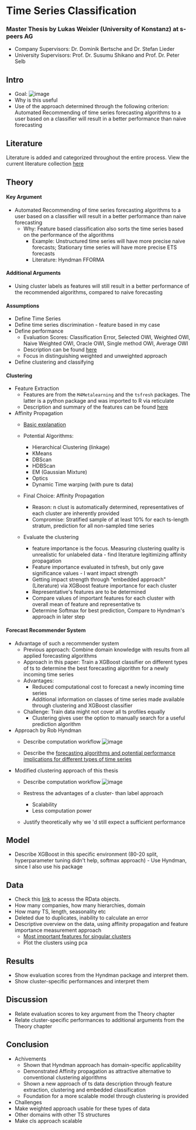 # Time Series Classification
### Master Thesis by Lukas Weixler (University of Konstanz) at s-peers AG 
- Company Supervisors: Dr. Dominik Bertsche and Dr. Stefan Lieder
- University Supervisors: Prof. Dr. Susumu Shikano and Prof. Dr. Peter Selb

## Intro
- Goal: 
![image](https://user-images.githubusercontent.com/81747670/119829875-ff0c5880-befb-11eb-828e-32213fc5d2f0.png)
- Why is this useful
- Use of the approach determined through the following criterion: Automated Recommending of time series forecasting algorithms to a user based on a classifier will result in a better performance than naive forecasting 

## Literature
Literature is added and categorized throughout the entire process. View the current literature collection [here](https://github.com/s-peers/TSClassification/blob/master/theory/literature.MD)

## Theory
#### Key Argument
  - Automated Recommending of time series forecasting algorithms to a user based on a classifier will result in a better performance than naive forecasting
    - Why: Feature based classification also sorts the time series based on the performance of the algorithms
      - Example: Unstructured time series will have more precise naive forecasts; Stationary time series will have more precise ETS forecasts
      - Literature: Hyndman FFORMA
#### Additional Arguments
 - Using cluster labels as features will still result in a better performance of the recommended algorithms, compared to naive forecasting
 

#### Assumptions
  - Define Time Series
  - Define time series discrimination - feature based in my case
  - Define performance
    - Evaluation Scores: Classification Error, Selected OWI, Weighted OWI, Naive Weighted OWI, Oracle OWI, Single method OWI, Average OWI 
    - Description can be found [here](https://github.com/robjhyndman/M4metalearning/blob/master/docs/metalearning_example.md)
    - Focus in distinguishing weighted and unweighted approach
  - Define clustering and classifying



#### Clustering
  - Feature Extraction
    - Features are from the `M4Metalearning` and the `tsfresh` packages. The latter is a python package and was imported to R via reticulate
    - Description and summary of the features can be found [here](https://github.com/s-peers/TSClassification/blob/master/theory/Features.MD)   
  - Affinity Propagation
    - [Basic explanation](https://towardsdatascience.com/unsupervised-machine-learning-affinity-propagation-algorithm-explained-d1fef85f22c8)
    - Potential Algorithms:
      - Hierarchical Clustering (linkage)
      - KMeans
      - DBScan
      - HDBScan
      - EM (Gaussian Mixture)
      - Optics
      - Dynamic Time warping (with pure ts data)

    - Final Choice: Affinity Propagation
      - Reason: n clust is automatically determined, representatives of each cluster are inherently provided
      - Compromise: Stratified sample of at least 10% for each ts-length stratum, prediction for all non-sampled time series
    - Evaluate the clustering 
      - feature importance is the focus. Measuring clustering quality is unrealistic for unlabeled data - find literature legitimizing affinity propagation
      - Feature importance evaluated in tsfresh, but only gave significance values - I want impact strength
      - Getting impact strength through "embedded approach" (Literature) via XGBoost feature importance for each cluster
      - Representative's features are to be determined 
      - Compare values of important features for each cluster with overall mean of feature and representative ts
      - Determine Softmax for best prediction, Compare to Hyndman's approach in later step


#### Forecast Recommender System
  - Advantage of such a recommender system
    - Previous approach: Combine domain knowledge with results from all applied forecasting algorithms
    - Approach in this paper: Train a XGBoost classifier on different types of ts to determine the best forecasting algorithm for a newly incoming time series
    - Advantages: 
      - Reduced computational cost to forecast a newly incoming time series
      - Additional information on classes of time series made available through clustering and XGBoost classifier
    - Challenge: Train data might not cover all ts profiles equally
      - Clustering gives user the option to manually search for a useful prediction algorithm     
  - Approach by Rob Hyndman
    - Describe computation workflow
    ![image](https://user-images.githubusercontent.com/81747670/119799934-d9238b80-bedc-11eb-9fe1-d38ef99b950d.png)

    - Describe the [forecasting algorithms and potential performance implications for different types of time series](https://github.com/s-peers/TSClassification/blob/master/theory/algorithms.md)
  - Modified clustering approach of this thesis 
    - Describe computation workflow
    ![image](https://user-images.githubusercontent.com/81747670/119819330-8ce24680-bef0-11eb-8d61-4b2883d5fbb0.png)

    - Restress the advantages of a cluster- than label approach
      - Scalability
      - Less computation power
    - Justify theoretically why we 'd still expect a sufficient performance



## Model
- Describe XGBoost in this specific environment (80-20 split, hyperparameter tuning didn't help, softmax approach) - Use Hyndman, since I also use his package

## Data
- Check this [link](https://cloud.uni-konstanz.de/index.php/s/STq79pjw9LgiG7z) to acesss the RData objects.
- How many companies, how many hierarchies, domain
- How many TS, length, seasonality etc
- Deleted due to duplicates, inability to calculate an error
- Descriptive overview on the data, using affinity propagation and feature importance measurement approach
  - [Most important features for singular clusters](https://github.com/s-peers/TSClassification/issues/8)
  - Plot the clusters using pca

## Results
- Show evaluation scores from the Hyndman package and interpret them.
- Show cluster-specific performances and interpret them

## Discussion
- Relate evaluation scores to key argument from the Theory chapter
- Relate cluster-specific performances to additional arguments from the Theory chapter

## Conclusion
- Achivements
  - Shown that Hyndman approach has domain-specific applicability
  - Demonstrated Affinity propagation as attractive alternative to conventional clustering algorithms
  - Shown a new approach of ts data description through feature extraction, clustering and embedded classification
  - Foundation for a more scalable model through clustering is provided
 - Challenges
  - Make weighted approach usable for these types of data
  - Other domains with other TS structures
  - Make cls approach scalable 

